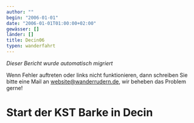 ```yaml
---
author: ""
begin: "2006-01-01"
date: "2006-01-01T01:00:00+02:00"
gewässer: []
länder: []
title: Decin06
typen: wanderfahrt
---
```



*Dieser Bericht wurde automatisch migriert*

Wenn Fehler auftreten oder links nicht funktionieren, dann schreiben Sie bitte eine Mail an website@wanderrudern.de, wir beheben das Problem gerne!



# Start der KST Barke in Decin


